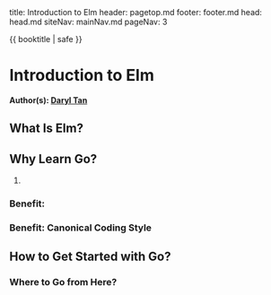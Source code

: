 <frontmatter>
  title: Introduction to Elm
  header: pagetop.md
  footer: footer.md
  head: head.md
  siteNav: mainNav.md
  pageNav: 3
</frontmatter>

<div class="website-content">

{{ booktitle | safe }}

# Introduction to Elm

**Author(s): [Daryl Tan](https://github.com/openorclose)**<br>

## What Is Elm?
## Why Learn Go?
1. 

### Benefit: 
### Benefit: Canonical Coding Style
## How to Get Started with Go?

### Where to Go from Here?

</div>
